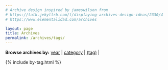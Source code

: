 ```yaml
---
# Archive design inspired by jameswilson from
# https://talk.jekyllrb.com/t/displaying-archives-design-ideas/2330/4 
# https://www.elementalidad.com/archives

layout: page
title: Archives
permalink: /archives/tags/
---
```


<nav aria-label="browse archives">
  <strong aria-hidden="true">Browse archives by:</strong>
  <a href="/archives/">year</a> |
  <a href="/archives/categories/">category</a> |
  <a href="/archives/tags/" class="active" aria-current="page">(tag)</a> |
</nav>


{% include by-tag.html %}

